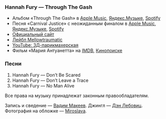 ### Hannah Fury — Through The Gash

- Альбом «Through The Gash» в
	[Apple Music](https://music.apple.com/album/261855274),
	[Яндекс.Музыке](https://music.yandex.ru/album/1398348),
	[Spotify](https://open.spotify.com/album/0RmTrbMwN26lZst5pQVn1g)
- Песня «Carnival Justice» с неожиданным финалом в
	[Apple Music](https://music.apple.com/album/261855274?i=261855530),
	[Яндекс.Музыке](https://music.yandex.ru/album/1398348/track/12876259),
	[Spotify](https://open.spotify.com/track/0sn8r5uUEOgUmk1Vu4Vu89)
- [Официальный сайт](https://nointermission.amandapalmer.net/)
- [Лейбл Mellowtraumatic](https://www.mellowtraumatic.com)
- [YouTube: 3Д-парикмахерская](https://youtu.be/IUDTlvagjJA)
- Фильм «Мария Антуанетта» на
	[IMDB](https://www.imdb.com/title/tt0422720/),
	[Кинопоиске](https://www.kinopoisk.ru/film/81561/)

### Песни

1. Hannah Fury — Don’t Be Scared
2. Hannah Fury — Don’t Leave a Trace
3. Hannah Fury — No Man Alive

Все права на музыку принадлежат законным правообладателям.

Запись и сведение — [Вадим Макеев](https://pepelsbey.dev/).
Джингл — [Дэн Лебовиц](https://www.youtube.com/channel/UC38A5qHrlc_Zgua7vL4b96w).
Фотография на обложке — [Miroslava](https://unsplash.com/photos/ct_zXHu8rcM).
